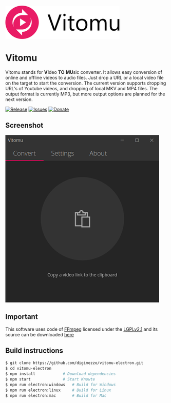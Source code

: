 ![Vitomu](Vitomu.full.png)

# Vitomu
Vitomu stands for **VI**deo **TO** **MU**sic converter. It allows easy conversion of online and offline videos to audio files. Just drop a URL or a local video file on the target to start the conversion. The current version supports dropping URL's of Youtube videos, and dropping of local MKV and MP4 files. The output format is currently MP3, but more output options are planned for the next version.

[![Release](https://img.shields.io/github/release/digimezzo/Vitomu-electron.svg?style=flat-square&include_prereleases)](https://github.com/digimezzo/vitomu-electron/releases/latest)
[![Issues](https://img.shields.io/github/issues/digimezzo/Vitomu-electron.svg?style=flat-square)](https://github.com/digimezzo/vitomu-electron/issues)
[![Donate](https://img.shields.io/badge/Donate-PayPal-green.svg)](https://www.paypal.com/cgi-bin/webscr?cmd=_s-xclick&hosted_button_id=MQALEWTEZ7HX8)

## Screenshot

![Vitomu2screenshot](Vitomu.showcase.png)

## Important ##

This software uses code of <a href=http://ffmpeg.org>FFmpeg</a> licensed under the <a href=http://www.gnu.org/licenses/old-licenses/lgpl-2.1.html>LGPLv2.1</a> and its source can be downloaded <a href="https://github.com/FFmpeg/FFmpeg">here</a>

## Build instructions

```bash
$ git clone https://github.com/digimezzo/vitomu-electron.git
$ cd vitomu-electron
$ npm install            # Download dependencies
$ npm start              # Start Knowte
$ npm run electron:windows   # Build for Windows
$ npm run electron:linux     # Build for Linux
$ npm run electron:mac       # Build for Mac
